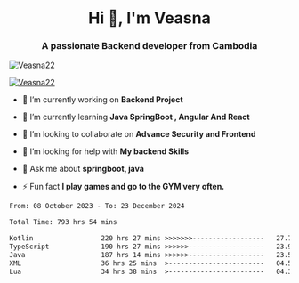 <h1 align="center">Hi 👋, I'm Veasna</h1>
<h3 align="center">A passionate Backend developer from Cambodia</h3>

<p align="left"> <img src="https://komarev.com/ghpvc/?username=Veasna22&label=Profile%20views&color=0e75b6&style=flat" alt="Veasna22" /> </p>

<p align="left"> <a href="https://github.com/ryo-ma/github-profile-trophy"><img src="https://github-profile-trophy.vercel.app/?username=veasna22&theme=dracula" alt="Veasna22" /></a> </p>

- 🔭 I’m currently working on **Backend Project**

- 🌱 I’m currently learning **Java SpringBoot , Angular And React**

- 👯 I’m looking to collaborate on **Advance Security and Frontend**

- 🤝 I’m looking for help with **My backend Skills**

- 💬 Ask me about **springboot, java**

- ⚡ Fun fact **I play games and go to the GYM very often.**

<!--START_SECTION:waka-->

```txt
From: 08 October 2023 - To: 23 December 2024

Total Time: 793 hrs 54 mins

Kotlin                 220 hrs 27 mins >>>>>>>------------------   27.77 %
TypeScript             190 hrs 27 mins >>>>>>-------------------   23.99 %
Java                   187 hrs 14 mins >>>>>>-------------------   23.59 %
XML                    36 hrs 25 mins  >------------------------   04.59 %
Lua                    34 hrs 38 mins  >------------------------   04.36 %
```

<!--END_SECTION:waka-->
